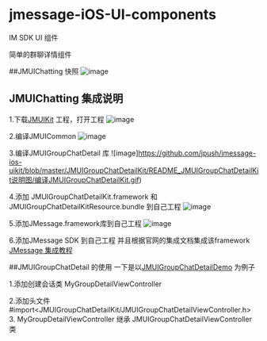 # jmessage-iOS-UI-components
IM SDK UI 组件

简单的群聊详情组件

##JMUIChatting 快照 
![image](https://github.com/jpush/jmessage-ios-uikit/blob/master/JMUIGroupChatDetailKit/README_JMUIGroupChatDetailKit说明图/JMUIGroupChatDetailDemo快照.gif)

## JMUIChatting 集成说明
1.下载[JMUIKit](https://github.com/jpush/jmessage-ios-uikit/archive/master.zip) 工程，打开工程
![image](https://github.com/jpush/jmessage-ios-uikit/blob/master/JMUIChattingKit/README_JMUIChatting集成说明图/1.打开工程.gif)

2.编译JMUICommon
![image](https://github.com/jpush/jmessage-ios-uikit/blob/master/JMUIChattingKit/README_JMUIChatting集成说明图/2.编译JMUICommon.gif)

3.编译JMUIGroupChatDetail 库
![image]https://github.com/jpush/jmessage-ios-uikit/blob/master/JMUIGroupChatDetailKit/README_JMUIGroupChatDetailKit说明图/编译JMUIGroupChatDetailKit.gif)

4.添加 JMUIGroupChatDetailKit.framework 和 JMUIGroupChatDetailKitResource.bundle 到自己工程
![image](https://github.com/jpush/jmessage-ios-uikit/blob/master/JMUIGroupChatDetailKit/README_JMUIGroupChatDetailKit说明图/ADDGroupDetailKitAndResouceToMyproject.gif)

5.添加JMessage.framework库到自己工程
![image](https://github.com/jpush/jmessage-ios-uikit/blob/master/JMUIGroupChatDetailKit/README_JMUIGroupChatDetailKit说明图/添加JMessage库到自己工程.gif)

6.添加JMessage SDK 到自己工程 并且根据官网的集成文档集成该framework [JMessage 集成教程](http://docs.jpush.io/guideline/jmessage_ios_guide/)



##JMUIGroupChatDetail 的使用
一下是以[JMUIGroupChatDetailDemo](/JMUIGroupChatDetailDemo) 为例子

1.添加创建会话类 MyGroupDetailViewController

2.添加头文件#import<JMUIGroupChatDetailKit/JMUIGroupChatDetailViewController.h>
3. MyGroupDetailViewController 继承 JMUIGroupChatDetailViewController 类


